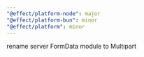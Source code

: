 ```yaml
---
"@effect/platform-node": major
"@effect/platform-bun": minor
"@effect/platform": minor
---
```


rename server FormData module to Multipart
